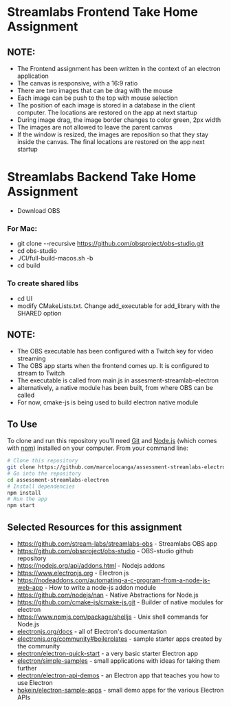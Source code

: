 # Streamlabs Frontend Take Home Assignment
## NOTE:
- The Frontend assignment has been written in the context of an electron application
- The canvas is responsive, with a 16:9 ratio
- There are two images that can be drag with the mouse
- Each image can be push to the top with mouse selection
- The position of each image is stored in a database in the client computer. The locations are restored on the app at next startup
- During image drag, the image border changes to color green, 2px width
- The images are not allowed to leave the parent canvas
- If the window is resized, the images are reposition so that they stay inside the canvas. The final locations are restored on the app next startup

# Streamlabs Backend Take Home Assignment

- Download OBS
### For Mac:
- git clone --recursive https://github.com/obsproject/obs-studio.git
- cd obs-studio
- ./CI/full-build-macos.sh -b
- cd build
### To create shared libs
- cd UI
- modify CMakeLists.txt. Change add_executable for add_library with the SHARED option

## NOTE:

- The OBS executable has been configured with a Twitch key for video streaming
- The OBS app starts when the frontend comes up. It is configured to stream to Twitch
- The executable is called from main.js in assesment-streamlab-electron
- alternatively, a native module has been built, from where OBS can be called
- For now, cmake-js is being used to build electron native module


## To Use

To clone and run this repository you'll need [Git](https://git-scm.com) and [Node.js](https://nodejs.org/en/download/) (which comes with [npm](http://npmjs.com)) installed on your computer. From your command line:

```bash
# Clone this repository
git clone https://github.com/marcelocanga/assessment-streamlabs-electron.git
# Go into the repository
cd assessment-streamlabs-electron
# Install dependencies
npm install
# Run the app
npm start
```

## Selected Resources for this assignment 

- https://github.com/stream-labs/streamlabs-obs - Streamlabs OBS app
- https://github.com/obsproject/obs-studio - OBS-studio github repository
- https://nodejs.org/api/addons.html - Nodejs addons
- https://www.electronjs.org - Electron js
- https://nodeaddons.com/automating-a-c-program-from-a-node-js-web-app - How to write a node-js addon module
- https://github.com/nodejs/nan - Native Abstractions for Node.js
- https://github.com/cmake-js/cmake-js.git - Builder of native modules for electron
- https://www.npmjs.com/package/shelljs - Unix shell commands for Node.js
- [electronjs.org/docs](https://electronjs.org/docs) - all of Electron's documentation
- [electronjs.org/community#boilerplates](https://electronjs.org/community#boilerplates) - sample starter apps created by the community
- [electron/electron-quick-start](https://github.com/electron/electron-quick-start) - a very basic starter Electron app
- [electron/simple-samples](https://github.com/electron/simple-samples) - small applications with ideas for taking them further
- [electron/electron-api-demos](https://github.com/electron/electron-api-demos) - an Electron app that teaches you how to use Electron
- [hokein/electron-sample-apps](https://github.com/hokein/electron-sample-apps) - small demo apps for the various Electron APIs
